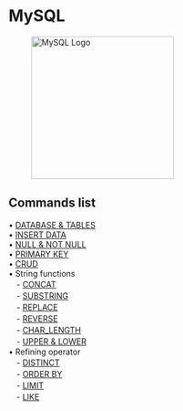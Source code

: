 # MySQL

<figure>
    <img src="https://i.namu.wiki/i/0CGVLfPSyw3qeXjPgamziKR12AodjYTMNJk_p0WOgjZ2WAjxF0IUR0OYT7ddnrVSEWW4jAUxkgSWiRvOEjgCVm171E2XzGGdriMji4KIpmsCQeaX-VhdhmaQZ6hhnv11Ks4VqBTgaokbRFtbxi8vEw.svg" alt="MySQL Logo" width="250">
</figure>

## Commands list

• [DATABASE & TABLES](https://github.com/moeyg/MySQL/blob/main/source/DATABASE_TABLES.md)
<br>
• [INSERT DATA](https://github.com/moeyg/MySQL/blob/main/source/INSERT_DATA.md)
<br>
• [NULL & NOT NULL](https://github.com/moeyg/MySQL/blob/main/source/NULL_NOT_NULL.md)
<br>
• [PRIMARY KEY](https://github.com/moeyg/MySQL/blob/main/source/PRIMARY_KEY.md)
<br>
• [CRUD](https://github.com/moeyg/MySQL/blob/main/source/CRUD.md)
<br>
• String functions <br>
　- [CONCAT](https://github.com/moeyg/MySQL/blob/main/source/CONCAT.md) <br>
　- [SUBSTRING](https://github.com/moeyg/MySQL/blob/main/source/SUBSTRING.md)<br>
　- [REPLACE](https://github.com/moeyg/MySQL/blob/main/source/REPLACE.md)<br>
　- [REVERSE](https://github.com/moeyg/MySQL/blob/main/source/REVERSE.md)<br>
　- [CHAR_LENGTH](https://github.com/moeyg/MySQL/blob/main/source/CHAR_LENGTH.md)<br>
　- [UPPER & LOWER](https://github.com/moeyg/MySQL/blob/main/source/UPPER_LOWER.md)
<br>
• Refining operator <br>
　- [DISTINCT](https://github.com/moeyg/MySQL/blob/main/source/DISTINCT.md) <br>
　- [ORDER BY](https://github.com/moeyg/MySQL/blob/main/source/ORDER_BY.md) <br>
　- [LIMIT](https://github.com/moeyg/MySQL/blob/main/source/LIMIT.md) <br>
　- [LIKE](https://github.com/moeyg/MySQL/blob/main/source/LIKE.md)
